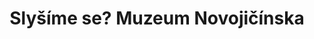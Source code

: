 ---
id: 20884b85-b4a2-478c-97f2-96d12e2d6159
title: Slyšíme se? Muzeum Novojičínska
price: 200
year: 2012
description: Nadační příspěvek poslouží k profesionalizaci zvukového zázemí pro pořádání nejrůznějších hudebních kulturních akcí v kostele sv. Josefa ve Fulneku. Podpoří tak místní kulturní život, který se v posledních letech za pomocí aktivních místních občanů výrazně rozvíjel právě v prostorách kostela sv. Josefa.
kouskovani: false
locationName: undefined
position:
  lng: 18.0104137651793
  lat: 49.59348877465269
---
